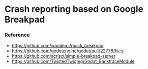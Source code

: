 # Crash reporting based on Google Breakpad

### Reference
 * https://github.com/woodemi/quick_breakpad
 * https://github.com/godotengine/godot/pull/22778/files
 * https://github.com/acrisci/simple-breakpad-server
 * https://github.com/TwistedTwigleg/Godot_BacktraceModule
